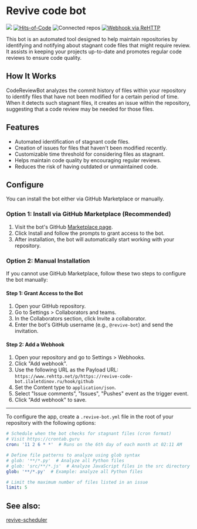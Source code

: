 # Revive code bot

![](https://tokei.rs/b1/github/blablatdinov/revive-code-bot)
[![Hits-of-Code](https://hitsofcode.com/github/blablatdinov/revive-code-bot)](https://hitsofcode.com/github/blablatdinov/tg-quranbot/view)
![Connected repos](https://img.shields.io/endpoint?style=flat&url=https://revive-code-bot.ilaletdinov.ru/connected-repos/)
[![Webhook via ReHTTP](https://www.rehttp.net/b?u=https%3A%2F%2Frevive-code-bot.ilaletdinov.ru%2Fhook%2Fgithub)](https://www.rehttp.net/i?u=https%3A%2F%2Frevive-code-bot.ilaletdinov.ru%2Fhook%2Fgithub)

This bot is an automated tool designed to help maintain repositories by identifying and notifying about stagnant code files
that might require review. It assists in keeping your projects up-to-date and promotes regular code reviews to ensure code quality.

## How It Works

CodeReviewBot analyzes the commit history of files within your repository to identify files that have not been modified
for a certain period of time. When it detects such stagnant files, it creates an issue within the repository, suggesting that a
code review may be needed for those files.

## Features

- Automated identification of stagnant code files.
- Creation of issues for files that haven't been modified recently.
- Customizable time threshold for considering files as stagnant.
- Helps maintain code quality by encouraging regular reviews.
- Reduces the risk of having outdated or unmaintained code.

## Configure

You can install the bot either via GitHub Marketplace or manually.

### Option 1: Install via GitHub Marketplace (Recommended)

1. Visit the bot's GitHub [Marketplace page](https://github.com/marketplace/revive-code-bot).
2. Click Install and follow the prompts to grant access to the bot.
3. After installation, the bot will automatically start working with your repository.

### Option 2: Manual Installation

If you cannot use GitHub Marketplace, follow these two steps to configure the bot manually:

#### Step 1: Grant Access to the Bot

1. Open your GitHub repository.
2. Go to Settings > Collaborators and teams.
3. In the Collaborators section, click Invite a collaborator.
4. Enter the bot's GitHub username (e.g., `@revive-bot`) and send the invitation.

#### Step 2: Add a Webhook

1. Open your repository and go to Settings > Webhooks.
2. Click "Add webhook".
3. Use the following URL as the Payload URL:
`https://www.rehttp.net/p/https://revive-code-bot.ilaletdinov.ru/hook/github`
4. Set the Content type to `application/json`.
5. Select "Issue comments", "Issues", "Pushes" event as the trigger event.
6. Click "Add webhook" to save.

---

To configure the app, create a `.revive-bot.yml` file in the root of your repository with the following options:

```yaml
# Schedule when the bot checks for stagnant files (cron format)
# Visit https://crontab.guru
cron: '11 2 6 * *'  # Runs on the 6th day of each month at 02:11 AM

# Define file patterns to analyze using glob syntax
# glob: '**/*.py'  # Analyze all Python files
# glob: 'src/**/*.js'  # Analyze JavaScript files in the src directory and its subdirectories
glob: '**/*.py'  # Example: analyze all Python files

# Limit the maximum number of files listed in an issue
limit: 5
```

## See also:

[revive-scheduler](https://github.com/blablatdinov/revive-scheduler)
